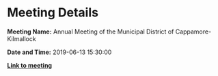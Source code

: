 # Meeting Details

**Meeting Name:** Annual Meeting of the Municipal District of Cappamore-Kilmallock

**Date and Time:** 2019-06-13 15:30:00

**<a href="https://www.limerick.ie/council/whats-on/annual-meeting-municipal-district-cappamore-kilmallock-3" target="_blank">Link to meeting</a>**
